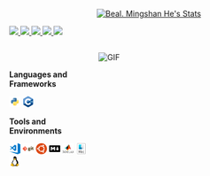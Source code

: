 <!-- ### Hi, <a href="https://charmve.github.io/" target="_blank">there</a> 👋 -->

<!--
**Charmve/Charmve** is a ✨ _special_ ✨ repository because its `README.md` (this file) appears on your GitHub profile.

Here are some ideas to get you started:

- 🔭 I’m currently working on ...
- 🌱 I’m currently learning ...
- 👯 I’m looking to collaborate on ...
- 🤔 I’m looking for help with ...
- 💬 Ask me about ...
- 📫 How to reach me: ...
- 😄 Pronouns: ...
- ⚡ Fun fact: ...
-->

<p align="center">
  <a href="https://github.com/MingshanHe" class="rich-diff-level-one">
    <img src="https://github-readme-stats.vercel.app/api?username=MingshanHe&show_icons=true" alt="Beal. Mingshan He's Stats" >
    <!-- &hide=issues
    <img src="https://github-readme-stats.vercel.app/api?username=Charmve&hide=issues&title_color=333&text_color=777" alt="Charmve's Stats" >
    -->
  </a>
</p>
  <a href="https://github.com/MingshanHe">
    <img src="https://badges.pufler.dev/visits/Charmve/Charmve?style=flat-square&color=black&logo=github">
  </a>
  <a href="https://github.com/MingshanHe">
    <img src="https://badges.pufler.dev/years/Charmve?style=flat-square&color=black&logo=github">
  </a>
  <a href="https://github.com/MingshanHe?tab=repositories">
    <img src="https://badges.pufler.dev/repos/Charmve?style=flat-square&color=black&logo=github">
  </a>
  <a href="https://gist.github.com/MingshanHe">
    <img src="https://badges.pufler.dev/gists/Charmve?style=flat-square&color=black&logo=github">
  </a>
  <a href="https://github.com/MingshanHe">
    <img src="https://badges.pufler.dev/commits/monthly/Charmve?style=flat-square&color=black&logo=github">
  </a>
</p>

<h2></h2>

<img align="right" alt="GIF" src="https://github.com/abhisheknaiidu/abhisheknaiidu/blob/master/code.gif?raw=true" width="343" height="220"/>&nbsp;&nbsp;&nbsp;&nbsp;
 
**Languages and Frameworks**

<code><img height="20" src="https://raw.githubusercontent.com/github/explore/80688e429a7d4ef2fca1e82350fe8e3517d3494d/topics/python/python.png" alt="Python"></code>
<code><img height="20" src="https://raw.githubusercontent.com/github/explore/80688e429a7d4ef2fca1e82350fe8e3517d3494d/topics/cpp/cpp.png" alt="C++"></code>


**Tools and Environments**

<code><img height="20" src="https://raw.githubusercontent.com/github/explore/80688e429a7d4ef2fca1e82350fe8e3517d3494d/topics/visual-studio-code/visual-studio-code.png" alt="VSCode"></code>
<code><img height="20" src="https://raw.githubusercontent.com/github/explore/80688e429a7d4ef2fca1e82350fe8e3517d3494d/topics/git/git.png" alt="Git"></code>
<code><img height="20" src="https://raw.githubusercontent.com/github/explore/80688e429a7d4ef2fca1e82350fe8e3517d3494d/topics/ubuntu/ubuntu.png" alt="Ubuntu"></code>
<code><img height="20" src="https://raw.githubusercontent.com/github/explore/80688e429a7d4ef2fca1e82350fe8e3517d3494d/topics/markdown/markdown.png" alt="Markdown"></code>
<code><img height="20" src="https://raw.githubusercontent.com/github/explore/80688e429a7d4ef2fca1e82350fe8e3517d3494d/topics/matlab/matlab.png" alt="Matlab"></code>
<code><img height="20" src="https://raw.githubusercontent.com/github/explore/80688e429a7d4ef2fca1e82350fe8e3517d3494d/topics/macos/macos.png" alt="MacOS"></code>
<code><img height="20" src="https://raw.githubusercontent.com/github/explore/80688e429a7d4ef2fca1e82350fe8e3517d3494d/topics/linux/linux.png" alt="Linux"></code>
